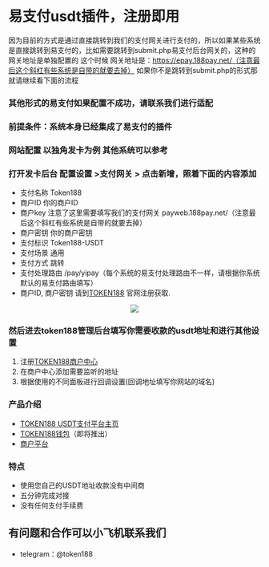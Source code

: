 
# 易支付usdt插件，注册即用
因为目前的方式是通过直接跳转到我们的支付网关进行支付的，所以如果某些系统是直接跳转到易支付的，比如需要跳转到submit.php易支付后台网关的，这种的网关地址是单独配置的
这个时候 网关地址是：https://epay.188pay.net/（注意最后这个斜杠有些系统是自带的就要去掉）
如果你不是跳转到submit.php的形式那就请继续看下面的流程
### 其他形式的易支付如果配置不成功，请联系我们进行适配
### 前提条件：系统本身已经集成了易支付的插件

### 网站配置 以独角发卡为例 其他系统可以参考

### 打开发卡后台 配置设置 >支付网关 > 点击新增，照着下面的内容添加
 - 支付名称	Token188
- 商户ID	你的商户ID
- 商户key 注意了这里需要填写我们的支付网关 payweb.188pay.net/（注意最后这个斜杠有些系统是自带的就要去掉）
- 商户密钥	你的商户密钥
- 支付标识	Token188-USDT
- 支付场景	通用
- 支付方式	跳转
- 支付处理路由	/pay/yipay（每个系统的易支付处理路由不一样，请根据你系统默认的易支付路由填写）
 - 商户ID, 商户密钥  请到[TOKEN188](https://www.188pay.net/) 官网注册获取.
 
<p align="center">
<img src="https://www.188pay.net/git/epay.jpg"/>
</p>

### 然后进去token188管理后台填写你需要收款的usdt地址和进行其他设置
1. 注册[TOKEN188商户中心](https://mar.188pay.net)
2. 在商户中心添加需要监听的地址
3. 根据使用的不同面板进行回调设置(回调地址填写你网站的域名)
### 产品介绍

 - [TOKEN188 USDT支付平台主页](https://www.188pay.net)
 - [TOKEN188钱包](https://www.188pay.net)（即将推出）
 - [商户平台](https://mar.188pay.net/)
### 特点
 - 使用您自己的USDT地址收款没有中间商
 - 五分钟完成对接
 - 没有任何支付手续费




## 有问题和合作可以小飞机联系我们
 - telegram：@token188
